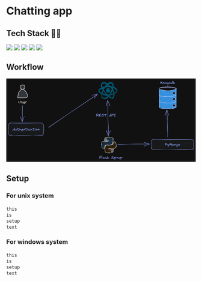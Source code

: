 # Chatting app
## Tech Stack 🧑‍💻

<div>
<img src="https://img.shields.io/badge/React-20232A?style=for-the-badge&logo=react&logoColor=61DAFB"/> 
<img src="https://img.shields.io/badge/React_Router-CA4245?style=for-the-badge&logo=react-router&logoColor=white"/>
<img src="https://img.shields.io/badge/python-3E7BAC?style=for-the-badge&logo=python&logoColor=white"/>
<img src="https://img.shields.io/badge/flask-000?style=for-the-badge&logo=flask&logoColor=white"/>
<img src="https://img.shields.io/badge/MongoDB-4EA94B?style=for-the-badge&logo=mongodb&logoColor=white"/>
</div>

## Workflow
![image not found](chatting-app.png)

## Setup

### For unix system
```
this 
is 
setup
text
```

### For windows system
```
this 
is 
setup
text
```

